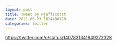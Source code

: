 ```yaml
--- 
layout: post 
title: Tweet by @jeffscottt 
date: 2021-06-23 1624488128 
categories: twitter 
--- 
```

https://twitter.com/o/status/1407831341849272328